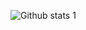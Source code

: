 ![Github stats 1](https://github-readme-stats.vercel.app/api?username=wolk4n&show_icons=true&theme=gradient) 
